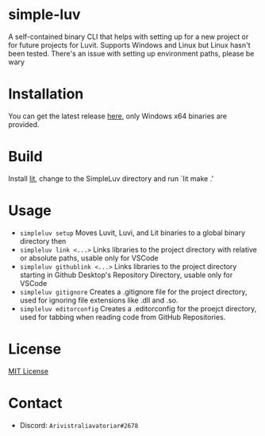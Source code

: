 # simple-luv
A self-contained binary CLI that helps with setting up for a new project or for future projects for Luvit. Supports Windows and Linux but Linux hasn't been tested. There's an issue with setting up environment paths, please be wary

# Installation
You can get the latest release [here](https://github.com/alphafantomu/simple-luv/releases/latest), only Windows x64 binaries are provided.

# Build
Install [lit](https://github.com/luvit/lit), change to the SimpleLuv directory and run `lit make .'

# Usage
- `simpleluv setup`				Moves Luvit, Luvi, and Lit binaries to a global binary directory then
- `simpleluv link <...>`			Links libraries to the project directory with relative or absolute paths, usable only for VSCode
- `simpleluv githublink <...>`		Links libraries to the project directory starting in Github Desktop's Repository Directory, usable only for VSCode
- `simpleluv gitignore`			Creates a .gitignore file for the project directory, used for ignoring file extensions like .dll and .so.
- `simpleluv editorconfig`			Creates a .editorconfig for the proejct directory, used for tabbing when reading code from GitHub Repositories.

# License
[MIT License](LICENSE)

# Contact
- Discord: `Arivistraliavatoriar#2678`
